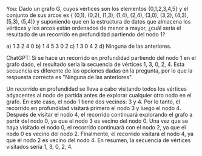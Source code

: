 You:
Dado un grafo G, cuyos vértices son los elementos {0,1,2,3,4,5} y el conjunto de sus arcos es { (0,1), (0,2), (1,3), (1,4), (2,4), (3,0), (3,2), (4,3), (5,3), (5,4)} y suponiendo que en la estructura de datos que almacena los vértices y los arcos  están ordenados de menor a mayor, ¿cuál sería el resultado de un recorrido en profundidad partiendo del nodo 1?

a)	1 3 2 4 0
b)	1 4 5 3 0 2
c)	1 3 0 4 2
d)	Ninguna de las anteriores.

ChatGPT:
Si se hace un recorrido en profundidad partiendo del nodo 1 en el grafo dado, el resultado sería la secuencia de vértices 1, 3, 0, 2, 4. Esta secuencia es diferente de las opciones dadas en la pregunta, por lo que la respuesta correcta es "Ninguna de las anteriores".

Un recorrido en profundidad se lleva a cabo visitando todos los vértices adyacentes al nodo de partida antes de explorar cualquier otro nodo en el grafo. En este caso, el nodo 1 tiene dos vecinos: 3 y 4. Por lo tanto, el recorrido en profundidad visitará primero el nodo 3 y luego el nodo 4. Después de visitar el nodo 4, el recorrido continuará explorando el grafo a partir del nodo 0, ya que el nodo 3 es vecino del nodo 0. Una vez que se haya visitado el nodo 0, el recorrido continuará con el nodo 2, ya que el nodo 0 es vecino del nodo 2. Finalmente, el recorrido visitará el nodo 4, ya que el nodo 2 es vecino del nodo 4. En resumen, la secuencia de vértices visitados sería 1, 3, 0, 2, 4.